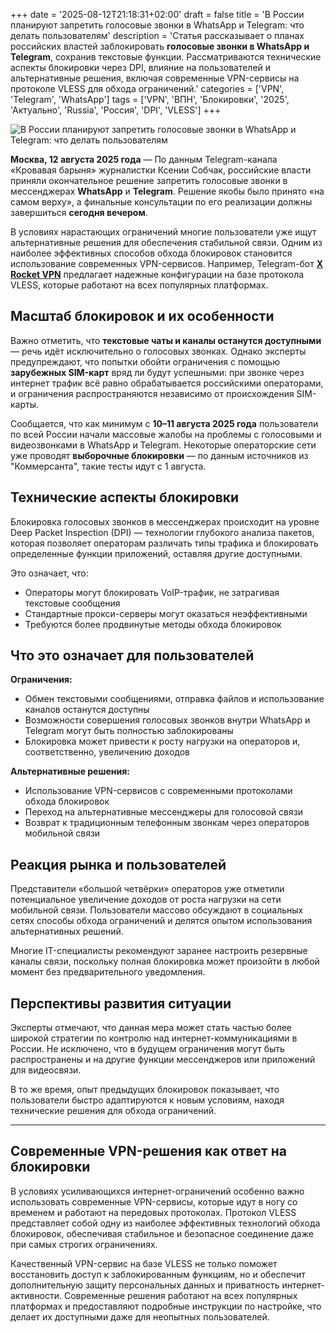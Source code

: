 +++
date = '2025-08-12T21:18:31+02:00'
draft = false
title = 'В России планируют запретить голосовые звонки в WhatsApp и Telegram: что делать пользователям'
description = 'Статья рассказывает о планах российских властей заблокировать **голосовые звонки в WhatsApp и Telegram**, сохранив текстовые функции. Рассматриваются технические аспекты блокировки через DPI, влияние на пользователей и альтернативные решения, включая современные VPN-сервисы на протоколе VLESS для обхода ограничений.'
categories = ['VPN', 'Telegram', 'WhatsApp']
tags = ['VPN', 'ВПН', 'Блокировки', '2025', 'Актуально', 'Russia', 'Россия', 'DPI', 'VLESS']
+++

![В России планируют запретить голосовые звонки в WhatsApp и Telegram: что делать пользователям](https://ladyfly-content.fra1.cdn.digitaloceanspaces.com/A39557EE-2186-4C9E-A4A4-A3E68CEDB68F.jpeg)

**Москва, 12 августа 2025 года** — По данным Telegram-канала «Кровавая барыня» журналистки Ксении Собчак, российские власти приняли окончательное решение запретить голосовые звонки в мессенджерах **WhatsApp** и **Telegram**. Решение якобы было принято «на самом верху», а финальные консультации по его реализации должны завершиться **сегодня вечером**.

В условиях нарастающих ограничений многие пользователи уже ищут альтернативные решения для обеспечения стабильной связи. Одним из наиболее эффективных способов обхода блокировок становится использование современных VPN-сервисов. Например, Telegram-бот **[X Rocket VPN](https://t.me/X_Rocket_VPN_bot?start=ref-b-9)** предлагает надежные конфигурации на базе протокола VLESS, которые работают на всех популярных платформах.

## Масштаб блокировок и их особенности

Важно отметить, что **текстовые чаты и каналы останутся доступными** — речь идёт исключительно о голосовых звонках. Однако эксперты предупреждают, что попытки обойти ограничения с помощью **зарубежных SIM-карт** вряд ли будут успешными: при звонке через интернет трафик всё равно обрабатывается российскими операторами, и ограничения распространяются независимо от происхождения SIM-карты.

Сообщается, что как минимум с **10–11 августа 2025 года** пользователи по всей России начали массовые жалобы на проблемы с голосовыми и видеозвонками в WhatsApp и Telegram. Некоторые операторские сети уже проводят **выборочные блокировки** — по данным источников из "Коммерсанта", такие тесты идут с 1 августа.

## Технические аспекты блокировки

Блокировка голосовых звонков в мессенджерах происходит на уровне Deep Packet Inspection (DPI) — технологии глубокого анализа пакетов, которая позволяет операторам различать типы трафика и блокировать определенные функции приложений, оставляя другие доступными.

Это означает, что:
- Операторы могут блокировать VoIP-трафик, не затрагивая текстовые сообщения
- Стандартные прокси-серверы могут оказаться неэффективными
- Требуются более продвинутые методы обхода блокировок

## Что это означает для пользователей

**Ограничения:**
- Обмен текстовыми сообщениями, отправка файлов и использование каналов останутся доступны
- Возможности совершения голосовых звонков внутри WhatsApp и Telegram могут быть полностью заблокированы
- Блокировка может привести к росту нагрузки на операторов и, соответственно, увеличению доходов

**Альтернативные решения:**
- Использование VPN-сервисов с современными протоколами обхода блокировок
- Переход на альтернативные мессенджеры для голосовой связи
- Возврат к традиционным телефонным звонкам через операторов мобильной связи

## Реакция рынка и пользователей

Представители «большой четвёрки» операторов уже отметили потенциальное увеличение доходов от роста нагрузки на сети мобильной связи. Пользователи массово обсуждают в социальных сетях способы обхода ограничений и делятся опытом использования альтернативных решений.

Многие IT-специалисты рекомендуют заранее настроить резервные каналы связи, поскольку полная блокировка может произойти в любой момент без предварительного уведомления.

## Перспективы развития ситуации

Эксперты отмечают, что данная мера может стать частью более широкой стратегии по контролю над интернет-коммуникациями в России. Не исключено, что в будущем ограничения могут быть распространены и на другие функции мессенджеров или приложений для видеосвязи.

В то же время, опыт предыдущих блокировок показывает, что пользователи быстро адаптируются к новым условиям, находя технические решения для обхода ограничений.

---

## Современные VPN-решения как ответ на блокировки

В условиях усиливающихся интернет-ограничений особенно важно использовать современные VPN-сервисы, которые идут в ногу со временем и работают на передовых протоколах. Протокол VLESS представляет собой одну из наиболее эффективных технологий обхода блокировок, обеспечивая стабильное и безопасное соединение даже при самых строгих ограничениях.

Качественный VPN-сервис на базе VLESS не только поможет восстановить доступ к заблокированным функциям, но и обеспечит дополнительную защиту персональных данных и приватность интернет-активности. Современные решения работают на всех популярных платформах и предоставляют подробные инструкции по настройке, что делает их доступными даже для неопытных пользователей.